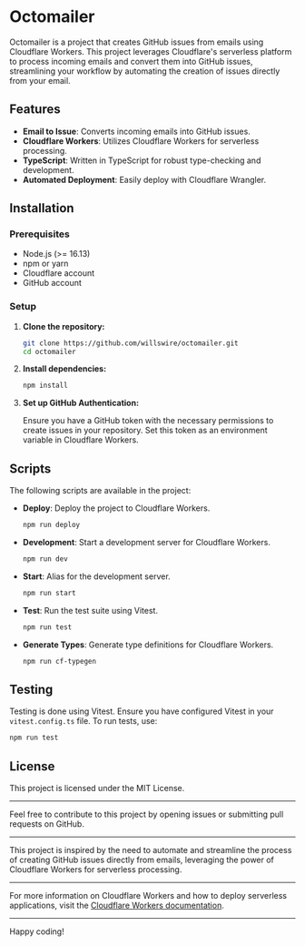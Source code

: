 # Octomailer

Octomailer is a project that creates GitHub issues from emails using Cloudflare Workers. This project leverages Cloudflare's serverless platform to process incoming emails and convert them into GitHub issues, streamlining your workflow by automating the creation of issues directly from your email.

## Features

- **Email to Issue**: Converts incoming emails into GitHub issues.
- **Cloudflare Workers**: Utilizes Cloudflare Workers for serverless processing.
- **TypeScript**: Written in TypeScript for robust type-checking and development.
- **Automated Deployment**: Easily deploy with Cloudflare Wrangler.

## Installation

### Prerequisites

- Node.js (>= 16.13)
- npm or yarn
- Cloudflare account
- GitHub account

### Setup

1. **Clone the repository:**

   ```sh
   git clone https://github.com/willswire/octomailer.git
   cd octomailer
   ```

2. **Install dependencies:**

   ```sh
   npm install
   ```

3. **Set up GitHub Authentication:**

   Ensure you have a GitHub token with the necessary permissions to create issues in your repository. Set this token as an environment variable in Cloudflare Workers.

## Scripts

The following scripts are available in the project:

- **Deploy**: Deploy the project to Cloudflare Workers.

  ```sh
  npm run deploy
  ```

- **Development**: Start a development server for Cloudflare Workers.

  ```sh
  npm run dev
  ```

- **Start**: Alias for the development server.

  ```sh
  npm run start
  ```

- **Test**: Run the test suite using Vitest.

  ```sh
  npm run test
  ```

- **Generate Types**: Generate type definitions for Cloudflare Workers.

  ```sh
  npm run cf-typegen
  ```

## Testing

Testing is done using Vitest. Ensure you have configured Vitest in your `vitest.config.ts` file. To run tests, use:

```sh
npm run test
```

## License

This project is licensed under the MIT License.

---

Feel free to contribute to this project by opening issues or submitting pull requests on GitHub.

---

This project is inspired by the need to automate and streamline the process of creating GitHub issues directly from emails, leveraging the power of Cloudflare Workers for serverless processing.

---

For more information on Cloudflare Workers and how to deploy serverless applications, visit the [Cloudflare Workers documentation](https://developers.cloudflare.com/workers/).

---

Happy coding!
